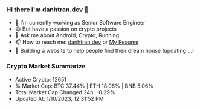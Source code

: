### Hi there I'm danhtran.dev 👋

- 🔭 I’m currently working as Senior Software Engineer
- 😄 But have a passion on crypto projects
- 💬 Ask me about Android, Crypto, Running 
- 📫 How to reach me: <a href="https://danhtran.dev" target="_blank">danhtran.dev</a> or <a href="Dan-Resume.pdf" target="_blank">My Resume</a>
- 🌱 Building a website to help people find their dream house (updating ...)

### Crypto Market Summarize
- Active Crypto: 12651
- % Market Cap: BTC 37.44% | ETH 18.06% | BNB 5.06%
- Total Market Cap Changed 24h: -0.29%
- Updated At: 1/10/2023, 12:31:52 PM
